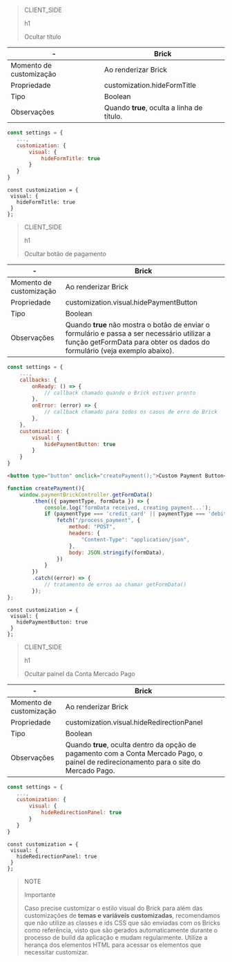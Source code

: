 > CLIENT_SIDE
>
> h1
>
> Ocultar título

| - | Brick |
|--- |--- |
| Momento de customização | Ao renderizar Brick |
| Propriedade | customization.hideFormTitle |
| Tipo | Boolean |
| Observações | Quando **true**, oculta a linha de título. |

```Javascript
const settings = {
   ...,
   customization: {
       visual: {
           hideFormTitle: true
       }
   }
}
```

```react-jsx
const customization = {
 visual: {
   hideFormTitle: true
 }
};
```

> CLIENT_SIDE
>
> h1
>
> Ocultar botão de pagamento

| - | Brick |
|--- |--- |
| Momento de customização | Ao renderizar Brick |
| Propriedade | customization.visual.hidePaymentButton |
| Tipo | Boolean |
| Observações | Quando **true** não mostra o botão de enviar o formulário e passa a ser necessário utilizar a função getFormData para obter os dados do formulário (veja exemplo abaixo). |

```Javascript
const settings = {
    ...,
    callbacks: {
        onReady: () => {
            // callback chamado quando o Brick estiver pronto
        },
        onError: (error) => { 
            // callback chamado para todos os casos de erro do Brick
        },
    },
    customization: {
        visual: {
            hidePaymentButton: true
        }
    }
}
```

```html
<button type="button" onclick="createPayment();">Custom Payment Button</button>
```

```Javascript
function createPayment(){
    window.paymentBrickController.getFormData()
        .then(({ paymentType, formData }) => {
            console.log('formData received, creating payment...');
            if (paymentType === 'credit_card' || paymentType === 'debit_card') {
                fetch("/process_payment", {
                    method: "POST",
                    headers: {
                        "Content-Type": "application/json",
                    },
                    body: JSON.stringify(formData),
                })
            }
        })
        .catch((error) => {
            // tratamento de erros ao chamar getFormData()
        });
};
```

```react-jsx
const customization = {
 visual: {
   hidePaymentButton: true
 }
};
```

> CLIENT_SIDE
>
> h1
>
> Ocultar painel da Conta Mercado Pago

| - | Brick |
|--- |--- |
| Momento de customização | Ao renderizar Brick |
| Propriedade | customization.visual.hideRedirectionPanel |
| Tipo | Boolean |
| Observações | Quando **true**, oculta dentro da opção de pagamento com a Conta Mercado Pago, o painel de redirecionamento para o site do Mercado Pago. |

```Javascript
const settings = {
   ...,
   customization: {
       visual: {
           hideRedirectionPanel: true
       }
   }
}
```

```react-jsx
const customization = {
 visual: {
   hideRedirectionPanel: true
 }
};
```

> NOTE
>
> Importante
> 
> Caso precise customizar o estilo visual do Brick para além das customizações de **temas e variáveis customizadas**, recomendamos que não utilize as classes e ids CSS que são enviadas com os Bricks como referência, visto que são gerados automaticamente durante o processo de build da aplicação e mudam regularmente. Utilize a herança dos elementos HTML para acessar os elementos que necessitar customizar.